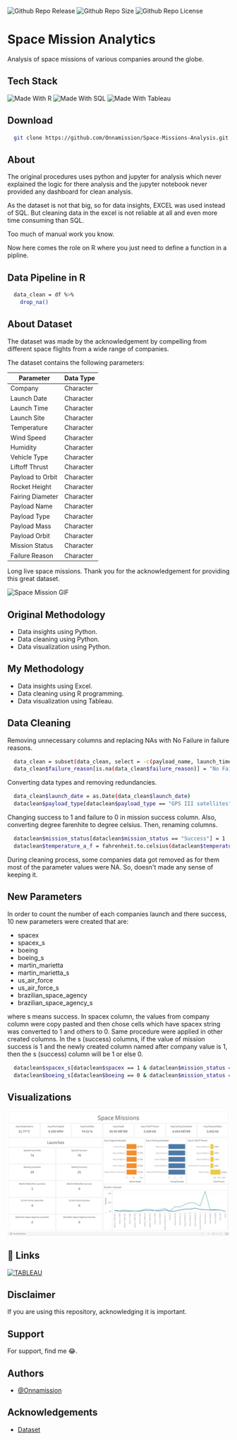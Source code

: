 ![Github Repo Release](https://img.shields.io/github/release-date/Onnamission/Space-Mission-Analytics)
![Github Repo Size](https://img.shields.io/github/repo-size/Onnamission/Space-Mission-Analytics)
![Github Repo License](https://img.shields.io/github/license/Onnamission/Space-Mission-Analytics)

# Space Mission Analytics

Analysis of space missions of various companies around the globe.

## Tech Stack

![Made With R](https://img.shields.io/badge/Made%20with-R-red?style=for-the-badge&logo=R)
![Made With SQL](https://img.shields.io/badge/Made%20with-Excel-darkgreen?style=for-the-badge&logo=MICROSOFTEXCEL)
![Made With Tableau](https://img.shields.io/badge/Made%20with-Tableau-orange?style=for-the-badge&logo=Tableau)

## Download

```bash
  git clone https://github.com/Onnamission/Space-Missions-Analysis.git
```

## About

The original procedures uses python and jupyter for analysis which never explained the logic for there analysis and the jupyter notebook never provided any dashboard for clean analysis.

As the dataset is not that big, so for data insights, EXCEL was used instead of SQL. But cleaning data in the excel is not reliable at all and even more time consuming than SQL.

Too much of manual work you know.

Now here comes the role on R where you just need to define a function in a pipline.

## Data Pipeline in R

```bash
  data_clean = df %>%
    drop_na()
```

## About Dataset

The dataset was made by the acknowledgement by compelling from different space flights from a wide range of companies.

The dataset contains the following parameters:

| Parameter             | Data Type                                                                |
| ----------------- | ------------------------------------------------------------------ |
| Company | Character |
| Launch Date | Character |
| Launch Time | Character |
| Launch Site | Character |
| Temperature | Character |
| Wind Speed | Character |
| Humidity | Character |
| Vehicle Type | Character |
| Liftoff Thrust | Character |
| Payload to Orbit | Character |
| Rocket Height | Character |
| Fairing Diameter | Character |
| Payload Name | Character |
| Payload Type | Character |
| Payload Mass | Character |
| Payload Orbit | Character |
| Mission Status | Character |
| Failure Reason | Character |

Long live space missions. Thank you for the acknowledgement for providing this great dataset.

![Space Mission GIF](Images/space_mission.gif)

## Original Methodology
 - Data insights using Python.
 - Data cleaning using Python.
 - Data visualization using Python.
## My Methodology
 - Data insights using Excel.
 - Data cleaning using R programming.
 - Data visualization using Tableau.

## Data Cleaning

Removing unnecessary columns and replacing NAs with No Failure in failure reasons.

```bash
  data_clean = subset(data_clean, select = -c(payload_name, launch_time))
  data_clean$failure_reason[is.na(data_clean$failure_reason)] = "No Failure"
```

Converting data types and removing redundancies.

```bash
  data_clean$launch_date = as.Date(data_clean$launch_date)
  dataclean$payload_type[dataclean$payload_type == "GPS III satellites"] = "Global Positioning System"
```

Changing success to 1 and failure to 0 in mission success column. Also, converting degree farenhite to degree celsius. Then, renaming columns.

```bash
  dataclean$mission_status[dataclean$mission_status == "Success"] = 1
  dataclean$temperature_a_f = fahrenheit.to.celsius(dataclean$temperature_a_f)
```

During cleaning process, some companies data got removed as for them most of the parameter values were NA. So, doesn't made any sense of keeping it.

## New Parameters

In order to count the number of each companies launch and there success, 10 new parameters were created that are:
 - spacex
 - spacex_s
 - boeing
 - boeing_s
 - martin_marietta
 - martin_marietta_s
 - us_air_force
 - us_air_force_s
 - brazilian_space_agency
 - brazilian_space_agency_s

where s means success. In spacex column, the values from company column were copy pasted and then chose cells which have spacex string was converted to 1 and others to 0. Same procedure were applied in other created columns.
In the s (success) columns, if the value of mission success is 1 and the newly created column named after company value is 1, then the s (success) column will be 1 or else 0.

```bash
  dataclean$spacex_s[dataclean$spacex == 1 & dataclean$mission_status == 1] = 1
  dataclean$boeing_s[dataclean$boeing == 0 & dataclean$mission_status == 1] = 0
```

## Visualizations

![Space Missions](space_missions.png)

## 🔗 Links
[![TABLEAU](https://img.shields.io/badge/tableau-0A66C2?style=for-the-badge&logo=tableau&logoColor=white)](https://public.tableau.com/app/profile/aditya.kakde)

## Disclaimer

If you are using this repository, acknowledging it is important.

## Support

For support, find me 😂.

## Authors

- [@Onnamission](https://www.github.com/Onnamission)


## Acknowledgements

 - [Dataset](https://www.kaggle.com/datasets/rosetabares/spacemissionsflightstatus)
